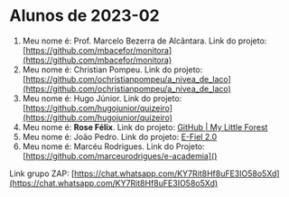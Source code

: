 # Alunos de 2023-02

1. Meu nome é: Prof. Marcelo Bezerra de Alcântara. Link do projeto:  [https://github.com/mbacefor/monitora](https://github.com/mbacefor/monitora)
2. Meu nome é: Christian Pompeu. Link do projeto: [https://github.com/ochristianpompeu/a_nivea_de_laco](https://github.com/ochristianpompeu/a_nivea_de_laco)
3. Meu nome é: Hugo Júnior. Link do projeto: [https://github.com/hugojunior/quizeiro](https://github.com/hugojunior/quizeiro)
4. Meu nome é: **Rose Félix**. Link do projeto: [GitHub | My Little Forest](https://github.com/Rosinele/estagios2)
5. Meu nome é: João Pedro. Link do projeto: [E-Fiel 2.0](https://github.com/joaopfds/E-Fiel2.0.git)
6. Meu nome é: Marcéu Rodrigues. Link do Projeto: [https://github.com/marceurodrigues/e-academia]()

Link grupo ZAP:  [https://chat.whatsapp.com/KY7Rit8Hf8uFE3IO58o5Xd](https://chat.whatsapp.com/KY7Rit8Hf8uFE3IO58o5Xd)
